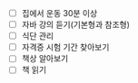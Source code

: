 - [ ] 집에서 운동 30분 이상
- [ ] 자바 강의 듣기(기본형과 참조형)
- [ ] 식단 관리
- [ ] 자격증 시험 기간 찾아보기
- [ ] 책상 알아보기
- [ ] 책 읽기